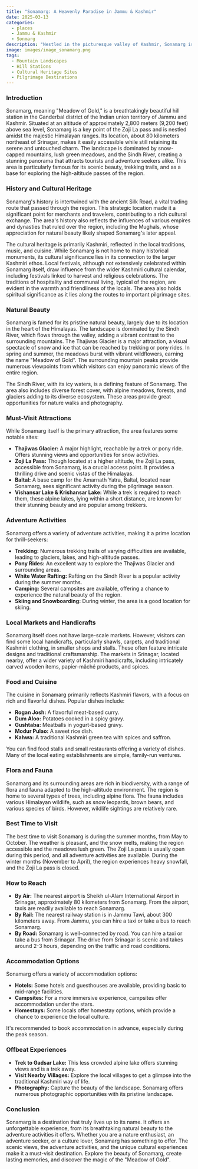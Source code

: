```yaml
---
title: "Sonamarg: A Heavenly Paradise in Jammu & Kashmir"
date: 2025-03-13
categories:
  - places
  - Jammu & Kashmir
  - Sonmarg
description: "Nestled in the picturesque valley of Kashmir, Sonamarg is a serene and spellbinding destination surrounded by snow-capped mountains, lush green meadows, and vibrant cultures. It serves as a gateway to the famous 'Roof of the World' region of Ladakh and offers breathtaking views, making it a must-visit for nature lovers and adventure enthusiasts alike."
image: images/image_sonamarg.png
tags: 
  - Mountain Landscapes
  - Hill Stations
  - Cultural Heritage Sites
  - Pilgrimage Destinations
---
```



### **Introduction**

Sonamarg, meaning "Meadow of Gold," is a breathtakingly beautiful hill station in the Ganderbal district of the Indian union territory of Jammu and Kashmir. Situated at an altitude of approximately 2,800 meters (9,200 feet) above sea level, Sonamarg is a key point of the Zoji La pass and is nestled amidst the majestic Himalayan ranges. Its location, about 80 kilometers northeast of Srinagar, makes it easily accessible while still retaining its serene and untouched charm. The landscape is dominated by snow-capped mountains, lush green meadows, and the Sindh River, creating a stunning panorama that attracts tourists and adventure seekers alike. This area is particularly famous for its scenic beauty, trekking trails, and as a base for exploring the high-altitude passes of the region.

### **History and Cultural Heritage**

Sonamarg's history is intertwined with the ancient Silk Road, a vital trading route that passed through the region. This strategic location made it a significant point for merchants and travelers, contributing to a rich cultural exchange. The area's history also reflects the influences of various empires and dynasties that ruled over the region, including the Mughals, whose appreciation for natural beauty likely shaped Sonamarg's later appeal.

The cultural heritage is primarily Kashmiri, reflected in the local traditions, music, and cuisine. While Sonamarg is not home to many historical monuments, its cultural significance lies in its connection to the larger Kashmiri ethos. Local festivals, although not extensively celebrated within Sonamarg itself, draw influence from the wider Kashmiri cultural calendar, including festivals linked to harvest and religious celebrations. The traditions of hospitality and communal living, typical of the region, are evident in the warmth and friendliness of the locals. The area also holds spiritual significance as it lies along the routes to important pilgrimage sites.

### **Natural Beauty**



Sonamarg is famed for its pristine natural beauty, largely due to its location in the heart of the Himalayas. The landscape is dominated by the Sindh River, which flows through the valley, adding a vibrant contrast to the surrounding mountains. The Thajiwas Glacier is a major attraction, a visual spectacle of snow and ice that can be reached by trekking or pony rides. In spring and summer, the meadows burst with vibrant wildflowers, earning the name "Meadow of Gold". The surrounding mountain peaks provide numerous viewpoints from which visitors can enjoy panoramic views of the entire region.

The Sindh River, with its icy waters, is a defining feature of Sonamarg. The area also includes diverse forest cover, with alpine meadows, forests, and glaciers adding to its diverse ecosystem. These areas provide great opportunities for nature walks and photography.

### **Must-Visit Attractions**



While Sonamarg itself is the primary attraction, the area features some notable sites:

*   **Thajiwas Glacier:** A major highlight, reachable by a trek or pony ride. Offers stunning views and opportunities for snow activities.
*   **Zoji La Pass:** Though located at a higher altitude, the Zoji La pass, accessible from Sonamarg, is a crucial access point. It provides a thrilling drive and scenic vistas of the Himalayas.
*   **Baltal:** A base camp for the Amarnath Yatra, Baltal, located near Sonamarg, sees significant activity during the pilgrimage season.
*   **Vishansar Lake & Krishansar Lake:** While a trek is required to reach them, these alpine lakes, lying within a short distance, are known for their stunning beauty and are popular among trekkers.

### **Adventure Activities**

Sonamarg offers a variety of adventure activities, making it a prime location for thrill-seekers:

*   **Trekking:** Numerous trekking trails of varying difficulties are available, leading to glaciers, lakes, and high-altitude passes.
*   **Pony Rides:** An excellent way to explore the Thajiwas Glacier and surrounding areas.
*   **White Water Rafting:** Rafting on the Sindh River is a popular activity during the summer months.
*   **Camping:** Several campsites are available, offering a chance to experience the natural beauty of the region.
*   **Skiing and Snowboarding:** During winter, the area is a good location for skiing.

### **Local Markets and Handicrafts**

Sonamarg itself does not have large-scale markets. However, visitors can find some local handicrafts, particularly shawls, carpets, and traditional Kashmiri clothing, in smaller shops and stalls. These often feature intricate designs and traditional craftsmanship. The markets in Srinagar, located nearby, offer a wider variety of Kashmiri handicrafts, including intricately carved wooden items, papier-mâché products, and spices.

### **Food and Cuisine**



The cuisine in Sonamarg primarily reflects Kashmiri flavors, with a focus on rich and flavorful dishes. Popular dishes include:

*   **Rogan Josh:** A flavorful meat-based curry.
*   **Dum Aloo:** Potatoes cooked in a spicy gravy.
*   **Gushtaba:** Meatballs in yogurt-based gravy.
*   **Modur Pulao:** A sweet rice dish.
*   **Kahwa:** A traditional Kashmiri green tea with spices and saffron.

You can find food stalls and small restaurants offering a variety of dishes. Many of the local eating establishments are simple, family-run ventures.

### **Flora and Fauna**

Sonamarg and its surrounding areas are rich in biodiversity, with a range of flora and fauna adapted to the high-altitude environment. The region is home to several types of trees, including alpine flora. The fauna includes various Himalayan wildlife, such as snow leopards, brown bears, and various species of birds. However, wildlife sightings are relatively rare.

### **Best Time to Visit**

The best time to visit Sonamarg is during the summer months, from May to October. The weather is pleasant, and the snow melts, making the region accessible and the meadows lush green. The Zoji La pass is usually open during this period, and all adventure activities are available. During the winter months (November to April), the region experiences heavy snowfall, and the Zoji La pass is closed.

### **How to Reach**

*   **By Air:** The nearest airport is Sheikh ul-Alam International Airport in Srinagar, approximately 80 kilometers from Sonamarg. From the airport, taxis are readily available to reach Sonamarg.
*   **By Rail:** The nearest railway station is in Jammu Tawi, about 300 kilometers away. From Jammu, you can hire a taxi or take a bus to reach Sonamarg.
*   **By Road:** Sonamarg is well-connected by road. You can hire a taxi or take a bus from Srinagar. The drive from Srinagar is scenic and takes around 2-3 hours, depending on the traffic and road conditions.

### **Accommodation Options**



Sonamarg offers a variety of accommodation options:

*   **Hotels:** Some hotels and guesthouses are available, providing basic to mid-range facilities.
*   **Campsites:** For a more immersive experience, campsites offer accommodation under the stars.
*   **Homestays:** Some locals offer homestay options, which provide a chance to experience the local culture.

It's recommended to book accommodation in advance, especially during the peak season.

### **Offbeat Experiences**

*   **Trek to Gadsar Lake:** This less crowded alpine lake offers stunning views and is a trek away.
*   **Visit Nearby Villages:** Explore the local villages to get a glimpse into the traditional Kashmiri way of life.
*   **Photography:** Capture the beauty of the landscape. Sonamarg offers numerous photographic opportunities with its pristine landscape.

### **Conclusion**

Sonamarg is a destination that truly lives up to its name. It offers an unforgettable experience, from its breathtaking natural beauty to the adventure activities it offers. Whether you are a nature enthusiast, an adventure seeker, or a culture lover, Sonamarg has something to offer. The scenic views, the adventure activities, and the unique cultural experiences make it a must-visit destination. Explore the beauty of Sonamarg, create lasting memories, and discover the magic of the "Meadow of Gold".


